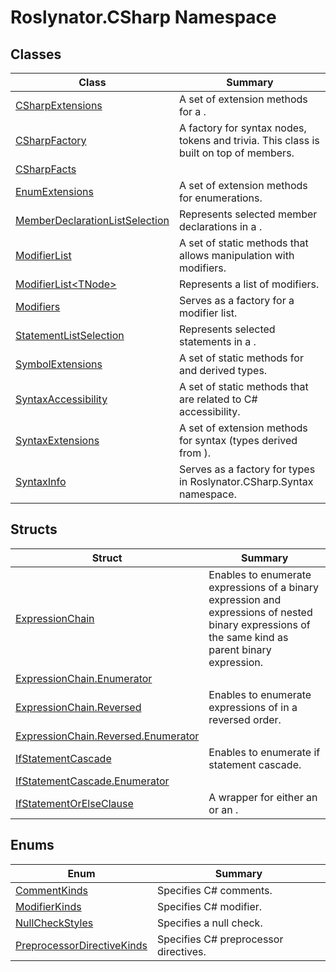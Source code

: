 # Roslynator\.CSharp Namespace

## Classes

| Class | Summary |
| ----- | ------- |
| [CSharpExtensions](CSharpExtensions/README.md) | A set of extension methods for a \. |
| [CSharpFactory](CSharpFactory/README.md) | A factory for syntax nodes, tokens and trivia\. This class is built on top of  members\. |
| [CSharpFacts](CSharpFacts/README.md) | |
| [EnumExtensions](EnumExtensions/README.md) | A set of extension methods for enumerations\. |
| [MemberDeclarationListSelection](MemberDeclarationListSelection/README.md) | Represents selected member declarations in a \. |
| [ModifierList](ModifierList/README.md) | A set of static methods that allows manipulation with modifiers\. |
| [ModifierList\<TNode>](ModifierList-1/README.md) | Represents a list of modifiers\. |
| [Modifiers](Modifiers/README.md) | Serves as a factory for a modifier list\. |
| [StatementListSelection](StatementListSelection/README.md) | Represents selected statements in a \. |
| [SymbolExtensions](SymbolExtensions/README.md) | A set of static methods for  and derived types\. |
| [SyntaxAccessibility](SyntaxAccessibility/README.md) | A set of static methods that are related to C\# accessibility\. |
| [SyntaxExtensions](SyntaxExtensions/README.md) | A set of extension methods for syntax \(types derived from \)\. |
| [SyntaxInfo](SyntaxInfo/README.md) | Serves as a factory for types in Roslynator\.CSharp\.Syntax namespace\. |

## Structs

| Struct | Summary |
| ------ | ------- |
| [ExpressionChain](ExpressionChain/README.md) | Enables to enumerate expressions of a binary expression and expressions of nested binary expressions of the same kind as parent binary expression\. |
| [ExpressionChain.Enumerator](ExpressionChain/Enumerator/README.md) | |
| [ExpressionChain.Reversed](ExpressionChain/Reversed/README.md) | Enables to enumerate expressions of  in a reversed order\. |
| [ExpressionChain.Reversed.Enumerator](ExpressionChain/Reversed/Enumerator/README.md) | |
| [IfStatementCascade](IfStatementCascade/README.md) | Enables to enumerate if statement cascade\. |
| [IfStatementCascade.Enumerator](IfStatementCascade/Enumerator/README.md) | |
| [IfStatementOrElseClause](IfStatementOrElseClause/README.md) | A wrapper for either an  or an \. |

## Enums

| Enum | Summary |
| ---- | ------- |
| [CommentKinds](CommentKinds/README.md) | Specifies C\# comments\. |
| [ModifierKinds](ModifierKinds/README.md) | Specifies C\# modifier\. |
| [NullCheckStyles](NullCheckStyles/README.md) | Specifies a null check\. |
| [PreprocessorDirectiveKinds](PreprocessorDirectiveKinds/README.md) | Specifies C\# preprocessor directives\. |


